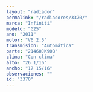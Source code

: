 ```yaml
---
layout: "radiador"
permalink: "/radiadores/3370/"
marca: "Infiniti"
modelo: "G25"
ano: "2011"
motor: "V6 2.5"
transmision: "Automática"
parte: "21460JK90B"
clima: "Con clima"
alto: "26 1/16"
ancho: "17 15/16"
observaciones: ""
id: "3370"
---
```


